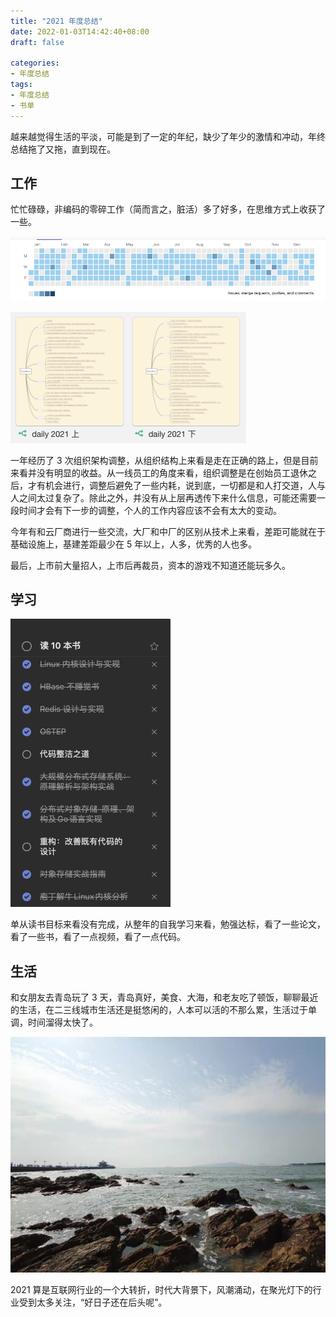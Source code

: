 ```yaml
---
title: "2021 年度总结"
date: 2022-01-03T14:42:40+08:00
draft: false

categories:
- 年度总结
tags:
- 年度总结
- 书单
---
```


越来越觉得生活的平淡，可能是到了一定的年纪，缺少了年少的激情和冲动，年终总结拖了又拖，直到现在。



## 工作

忙忙碌碌，非编码的零碎工作（简而言之，脏活）多了好多，在思维方式上收获了一些。

![2021-gitlab-commit](/summary/2021-gitlab-commit.png)

![2021-daily](/summary/2021-daily.png)

一年经历了 3 次组织架构调整，从组织结构上来看是走在正确的路上，但是目前来看并没有明显的收益。从一线员工的角度来看，组织调整是在创始员工退休之后，才有机会进行，调整后避免了一些内耗，说到底，一切都是和人打交道，人与人之间太过复杂了。除此之外，并没有从上层再透传下来什么信息，可能还需要一段时间才会有下一步的调整，个人的工作内容应该不会有太大的变动。

今年有和云厂商进行一些交流，大厂和中厂的区别从技术上来看，差距可能就在于基础设施上，基建差距最少在 5 年以上，人多，优秀的人也多。

最后，上市前大量招人，上市后再裁员，资本的游戏不知道还能玩多久。

## 学习

![2021-reading-list](/summary/2021-reading-list.png)

单从读书目标来看没有完成，从整年的自我学习来看，勉强达标，看了一些论文，看了一些书，看了一点视频，看了一点代码。

## 生活

和女朋友去青岛玩了 3 天，青岛真好，美食、大海，和老友吃了顿饭，聊聊最近的生活，在二三线城市生活还是挺悠闲的，人本可以活的不那么累，生活过于单调，时间溜得太快了。

![2021-tsingtao](/summary/2021-tsingtao.jpeg)



2021 算是互联网行业的一个大转折，时代大背景下，风潮涌动，在聚光灯下的行业受到太多关注，“好日子还在后头呢”。
